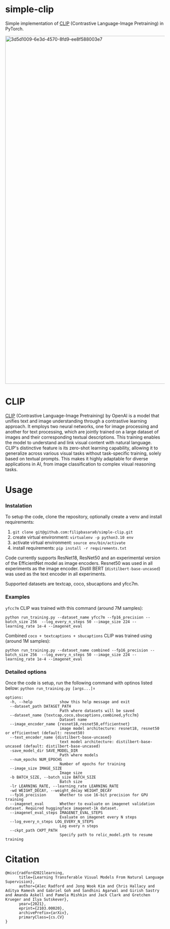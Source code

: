 # simple-clip
Simple implementation of [CLIP](https://arxiv.org/abs/2103.00020) (Contrastive Language-Image Pretraining) in PyTorch.

<img width="1099" alt="3d5d1009-6e3d-4570-8fd9-ee8f588003e7" src="https://github.com/filipbasara0/simple-clip/assets/29043871/27e708ac-0ced-4382-bcc4-e0db5fc2d115">

# CLIP
[CLIP](https://arxiv.org/abs/2103.00020) (Contrastive Language-Image Pretraining) by OpenAI is a model that unifies text and image understanding through a contrastive learning approach. It employs two neural networks, one for image processing and another for text processing, which are jointly trained on a large dataset of images and their corresponding textual descriptions. This training enables the model to understand and link visual content with natural language. CLIP's distinctive feature is its zero-shot learning capability, allowing it to generalize across various visual tasks without task-specific training, solely based on textual prompts. This makes it highly adaptable for diverse applications in AI, from image classification to complex visual reasoning tasks.

# Usage

### Instalation
To setup the code, clone the repository, optionally create a venv and install requirements:

1. `git clone git@github.com:filipbasara0/simple-clip.git`
2. create virtual environment: `virtualenv -p python3.10 env`
3. activate virtual environment: `source env/bin/activate`
4. install requirements: `pip install -r requirements.txt`

Code currently supports ResNet18, ResNet50 and an experimental version of the EfficientNet model as image encoders. Resnet50 was used in all experiments as the image encoder.
Distill BERT (`distilbert-base-uncased`) was used as the text encoder in all experiments.

Supported datasets are textcap, coco, sbucaptions and yfcc7m.

### Examples
`yfcc7m` CLIP was trained with this command (around 7M samples):

`python run_training.py --dataset_name yfcc7m --fp16_precision --batch_size 256  --log_every_n_steps 50 --image_size 224 --learning_rate 1e-4 --imagenet_eval`

Combined `coco + textcaptions + sbucaptions` CLIP was trained using (around 1M samples):

`python run_training.py --dataset_name combined --fp16_precision --batch_size 256  --log_every_n_steps 50 --image_size 224 --learning_rate 1e-4 --imagenet_eval`


### Detailed options
Once the code is setup, run the following command with optinos listed below:
`python run_training.py [args...]⬇️`

```
options:
  -h, --help            show this help message and exit
  --dataset_path DATASET_PATH
                        Path where datasets will be saved
  --dataset_name {textcap,coco,sbucaptions,combined,yfcc7m}
                        Dataset name
  --image_encoder_name {resnet18,resnet50,efficientnet}
                        image model architecture: resnet18, resnet50 or efficientnet (default: resnet50)
  --text_encoder_name {distilbert-base-uncased}
                        text model architecture: distilbert-base-uncased (default: distilbert-base-uncased)
  -save_model_dir SAVE_MODEL_DIR
                        Path where models
  --num_epochs NUM_EPOCHS
                        Number of epochs for training
  --image_size IMAGE_SIZE
                        Image size
  -b BATCH_SIZE, --batch_size BATCH_SIZE
                        Batch size
  -lr LEARNING_RATE, --learning_rate LEARNING_RATE
  -wd WEIGHT_DECAY, --weight_decay WEIGHT_DECAY
  --fp16_precision      Whether to use 16-bit precision for GPU training
  --imagenet_eval       Whether to evaluate on imagenet validation dataset. Required huggingface imagenet-1k dataset.
  --imagenet_eval_steps IMAGENET_EVAL_STEPS
                        Evaluate on imagenet every N steps
  --log_every_n_steps LOG_EVERY_N_STEPS
                        Log every n steps
  --ckpt_path CKPT_PATH
                        Specify path to relic_model.pth to resume training
```

# Citation
```
@misc{radford2021learning,
      title={Learning Transferable Visual Models From Natural Language Supervision}, 
      author={Alec Radford and Jong Wook Kim and Chris Hallacy and Aditya Ramesh and Gabriel Goh and Sandhini Agarwal and Girish Sastry and Amanda Askell and Pamela Mishkin and Jack Clark and Gretchen Krueger and Ilya Sutskever},
      year={2021},
      eprint={2103.00020},
      archivePrefix={arXiv},
      primaryClass={cs.CV}
}
```
